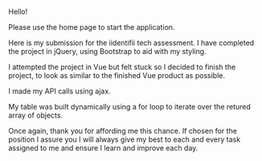 Hello!

Please use the home page to start the application.

Here is my submission for the iidentifii tech assessment.
I have completed the project in jQuery, using Bootstrap to aid with my styling.

I attempted the project in Vue but felt stuck so I decided to finish the project, 
to look as similar to the finished Vue product as possible.

I made my API calls using ajax.

My table was built dynamically using a for loop to iterate over the retured array of objects.

Once again, thank you for affording me this chance. If chosen for the position I assure you I will always give
my best to each and every task assigned to me and ensure I learn and improve each day.
